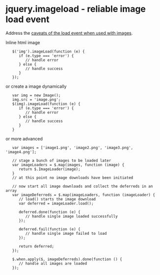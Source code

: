 jquery.imageload - reliable image load event 
============================================

Address the [caveats of the load event when used with images](http://api.jquery.com/load-event/).



Inline html image 

       $('img').imageLoad(function (e) {
          if (e.type === 'error') {
             // handle error
          } else {
             // handle success
          }
       });

or create a image dynamically

       var img = new Image();
       img.src = 'image.png';
       $(img).imageLoad(function (e) {
          if (e.type === 'error') {
             // handle error
          } else {
             // handle success
          }
       }

or more advanced

       var images = ['image1.png', 'image2.png', 'image3.png', 'image4.png'];
       
       // stage a bunch of images to be loaded later
       var imageLoaders = $.map(images, function (image) {
          return $.ImageLoader(image);
       }
       // at this point no image downloads have been initiated
       
       // now start all image downloads and collect the deferreds in an array
       var imageDeferreds = $.map(imageLoaders, function (imageLoader) {
          // load() starts the image download
          var deferred = imageLoader.load();
       
          deferred.done(function (e) {
             // handle single image loaded successfully
          });
       
          deferred.fail(function (e) {
             // handle single image failed to load
          });
       
          return deferred;
       });
       
       $.when.apply($, imageDeferreds).done(function () {
          // handle all images are loaded
       });
